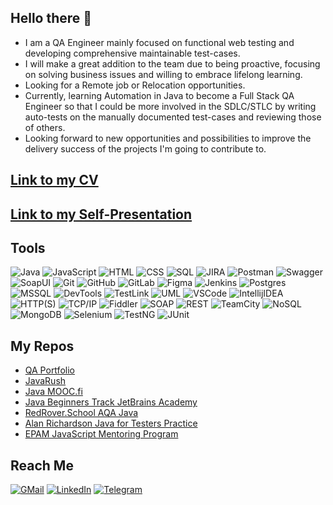 ## Hello there 👋

- I am a QA Engineer mainly focused on functional web testing and developing comprehensive maintainable test-cases. 
- I will make a great addition to the team due to being proactive, focusing on solving business issues and willing to embrace lifelong learning.
- Looking for a Remote job or Relocation opportunities.
- Currently, learning Automation in Java to become a Full Stack QA Engineer so that I could be more involved in the SDLC/STLC by writing auto-tests on the manually documented test-cases and reviewing those of others.
- Looking forward to new opportunities and possibilities to improve the delivery success of the projects I'm going to contribute to.

## [Link to my CV](https://github.com/lawb4/qa-portfolio/blob/main/CV_QA_YAHOR-LABANAU_v5.2.pdf)

## [Link to my Self-Presentation](----------)

## Tools

![Java](https://img.shields.io/badge/-Java-323236?style=for-the-badge&logo=java) ![JavaScript](https://img.shields.io/badge/-JavaScript-323236?style=for-the-badge&logo=javascript) ![HTML](https://img.shields.io/badge/HTML-323236?style=for-the-badge&logo=html5) ![CSS](https://img.shields.io/badge/CSS-323236?style=for-the-badge&logo=css3) ![SQL](https://img.shields.io/badge/SQL-323236?style=for-the-badge&logo=postgresql)
![JIRA](https://img.shields.io/badge/JIRA-323236?style=for-the-badge&logo=jira) ![Postman](https://img.shields.io/badge/POSTMAN-323236?style=for-the-badge&logo=postman) ![Swagger](https://img.shields.io/badge/SWAGGER-323236?style=for-the-badge&logo=swagger) ![SoapUI](https://img.shields.io/badge/SOAPUI-323236?style=for-the-badge&logo=soapui) ![Git](https://img.shields.io/badge/git-323236?style=for-the-badge&logo=git) ![GitHub](https://img.shields.io/badge/GitHub-323236?style=for-the-badge&logo=github) ![GitLab](https://img.shields.io/badge/gitlab-323236?style=for-the-badge&logo=gitlab) ![Figma](https://img.shields.io/badge/figma-323236?style=for-the-badge&logo=figma) ![Jenkins](https://img.shields.io/badge/jenkins-323236?style=for-the-badge&logo=jenkins) ![Postgres](https://img.shields.io/badge/postgres-323236?style=for-the-badge&logo=postgresql) ![MSSQL](https://img.shields.io/badge/mssql-323236?style=for-the-badge&logo=microsoft-sql-server) ![DevTools](https://img.shields.io/badge/devtools-323236?style=for-the-badge&logo=devtools) ![TestLink](https://img.shields.io/badge/testlink-323236?style=for-the-badge&logo=testlink) ![UML](https://img.shields.io/badge/uml-323236?style=for-the-badge&logo=diagrams.net) ![VSCode](https://img.shields.io/badge/vscode-323236?style=for-the-badge&logo=visual-studio-code) ![IntellijIDEA](https://img.shields.io/badge/intellij%20idea-323236?style=for-the-badge&logo=intellij-idea) ![HTTP(S)](https://img.shields.io/badge/http(s)-323236?style=for-the-badge&logo=http(s)) ![TCP/IP](https://img.shields.io/badge/tcp/ip-323236?style=for-the-badge&logo=tcp-ip) ![Fiddler](https://img.shields.io/badge/fiddler-323236?style=for-the-badge&logo=fiddler) ![SOAP](https://img.shields.io/badge/soap-323236?style=for-the-badge&logo=soap) ![REST](https://img.shields.io/badge/rest-323236?style=for-the-badge&logo=rest) ![TeamCity](https://img.shields.io/badge/teamcity-323236?style=for-the-badge&logo=teamcity) ![NoSQL](https://img.shields.io/badge/nosql-323236?style=for-the-badge&logo=nosql) ![MongoDB](https://img.shields.io/badge/mongodb-323236?style=for-the-badge&logo=mongodb) ![Selenium](https://img.shields.io/badge/selenium-323236?style=for-the-badge&logo=selenium) ![TestNG](https://img.shields.io/badge/testng-323236?style=for-the-badge&logo=testng) ![JUnit](https://img.shields.io/badge/junit-323236?style=for-the-badge&logo=junit)

## My Repos
- [QA Portfolio](https://github.com/lawb4/qa-portfolio)
- [JavaRush](https://github.com/lawb4/java-rush)
- [Java MOOC.fi](https://github.com/lawb4/java-mooc-fi)
- [Java Beginners Track JetBrains Academy](https://github.com/lawb4/java-jetbrains-academy)
- [RedRover.School AQA Java](https://github.com/lawb4/rryl7-java)
- [Alan Richardson Java for Testers Practice](https://github.com/lawb4/arjftyl)
- [EPAM JavaScript Mentoring Program](https://github.com/lawb4/js-qa-course)

## Reach Me

[![GMail](https://img.shields.io/badge/-gmail-323236?style=for-the-badge&logo=gmail)](mailto:yahorlabanau@gmail.com) [![LinkedIn](https://img.shields.io/badge/-LinkedIn-323236?style=for-the-badge&logo=linkedin)](https://www.linkedin.com/in/lawb4) [![Telegram](https://img.shields.io/badge/-Telegram-323236?style=for-the-badge&logo=telegram)](https://t.me/lawb4)
